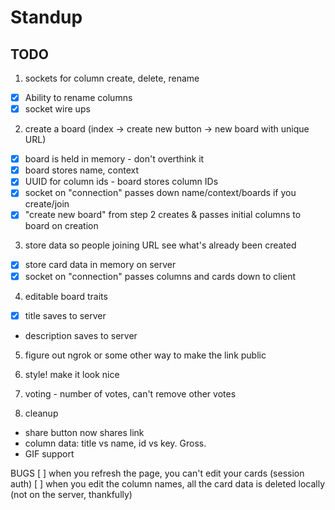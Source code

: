 # Standup

## TODO

1. sockets for column create, delete, rename
* [x] Ability to rename columns
* [x] socket wire ups

2. create a board (index -> create new button -> new board with unique URL)
* [x] board is held in memory - don't overthink it
* [x] board stores name, context
* [x] UUID for column ids - board stores column IDs
* [x] socket on "connection" passes down name/context/boards if you create/join
* [x] "create new board" from step 2 creates & passes initial columns to board on creation

3. store data so people joining URL see what's already been created
* [x] store card data in memory on server
* [x] socket on "connection" passes columns and cards down to client

4. editable board traits
* [x] title saves to server
* description saves to server

5. figure out ngrok or some other way to make the link public

6. style! make it look nice

7. voting - number of votes, can't remove other votes

8. cleanup
* share button now shares link
* column data: title vs name, id vs key. Gross.
* GIF support


BUGS
[ ] when you refresh the page, you can't edit your cards (session auth)
[ ] when you edit the column names, all the card data is deleted locally (not on the server, thankfully)